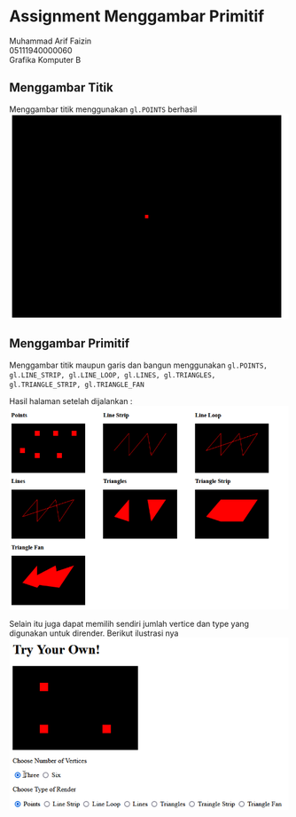 # Assignment Menggambar Primitif

Muhammad Arif Faizin\
05111940000060\
Grafika Komputer B

## Menggambar Titik
Menggambar titik menggunakan `gl.POINTS` berhasil
![Menggambar Titik](/images/MenggambarTitik.png)


## Menggambar Primitif
Menggambar titik maupun garis dan bangun menggunakan `gl.POINTS, gl.LINE_STRIP, gl.LINE_LOOP, gl.LINES, gl.TRIANGLES, gl.TRIANGLE_STRIP, gl.TRIANGLE_FAN`

Hasil halaman setelah dijalankan : 
![Menggambar Primitif](/images/MenggambarPrimitif-1.png)

Selain itu juga dapat memilih sendiri jumlah vertice dan type yang digunakan untuk dirender. Berikut ilustrasi nya
![Demo Kustom](/images/Demo.gif)
